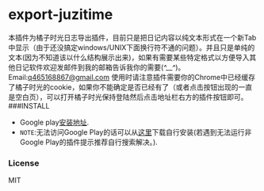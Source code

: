 # export-juzitime

本插件为橘子时光日志导出插件，目前只是把日记内容以纯文本形式在一个新Tab中显示（由于还没搞定windows/UNIX下面换行符不通的问题）。并且只是单纯的文本(因为不知道该以什么结构展示出来)，如果有需要某些特定格式以方便导入其他日记软件欢迎发邮件到我的邮箱告诉我你的需要(*^__^*)。 
Email:q465168867@gmail.com
使用时请注意插件需要你的Chrome中已经缓存了橘子时光的cookie，如果你不能确定是否已经有了（或者点击按钮出现的一直是空白页），可以打开橘子时光保持登陆然后点击地址栏右方的插件按钮即可。
###INSTALL
- Google play[安装地址](https://chrome.google.com/webstore/detail/%E6%A9%98%E5%AD%90%E6%97%B6%E5%85%89%E5%AF%BC%E5%87%BA%E6%8F%92%E4%BB%B6/hlfcpjkblohifopdcbidcjmjiolpjghf).
- `NOTE`:无法访问Google Play的话可以从[这里](https://github.com/erichuang1994/export-juzitime/releases/download/1.0.1/export-juzitime.crx)下载自行安装(若遇到无法运行非Google Play的插件提示推荐自行搜索解决。).

### License

MIT
